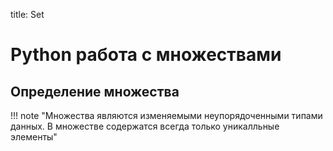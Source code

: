 title: Set

# Python работа с множествами


## Определение множества
!!! note "Множества являются изменяемыми неупорядоченными типами данных. В множестве содержатся всегда только уникалльные элементы"
